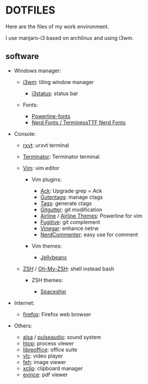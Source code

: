 # DOTFILES

Here are the files of my work environment.

I use manjaro-i3 based on archlinux and using i3wm.

## software

- Windows manager:

    - [i3wm](http://i3wm.org/): tiling window manager

        - [i3status](https://i3wm.org/i3status/): status bar
    
    - Fonts:

        - [Powerline-fonts](https://github.com/powerline/fonts)
        - [Nerd Fonts / TerminessTTF Nerd Fonts](https://github.com/ryanoasis/nerd-fonts)

- Console:

    - [rxvt](https://wiki.archlinux.org/index.php/Rxvt-unicode): urxvt terminal
    - [Terminator](https://wiki.archlinux.org/index.php/Terminator): Terminator terminal
    - [Vim](https://www.vim.org/): vim editor
        
        - Vim plugins:

            - [Ack](https://github.com/mileszs/ack.vim): Upgrade grep = Ack
            - [Gutentags](https://github.com/ludovicchabant/vim-gutentags): manage ctags
            - [Tags](https://github.com/szw/vim-tags): generate ctags
            - [Gitgutter](https://github.com/airblade/vim-gitgutter): git modification
            - [Airline](https://github.com/vim-airline/vim-airline) / [Airline Themes](https://github.com/vim-airline/vim-airline-themes/): Powerline for vim
            - [Fugitive](https://github.com/tpope/vim-fugitive): git complement
            - [Vinegar](https://github.com/tpope/vim-vinegar): enhance netrw
            - [NerdCommenter](https://github.com/preservim/nerdcommenter): easy use for comment

        - Vim themes:

            - [Jellybeans](https://github.com/nanotech/jellybeans.vim)

    - [ZSH](https://wiki.archlinux.org/index.php/Zsh) / [Oh-My-ZSH](https://ohmyz.sh/): shell instead bash
        
        - ZSH themes:

            - [Spaceship](https://github.com/denysdovhan/spaceship-prompt)

- Internet:

    - [firefox](https://www.mozilla.org/en-US/firefox/new/): Firefox web browser

- Others:

    - [alsa](http://www.alsa-project.org/main/index.php/Main_Page) /
      [pulseaudio](https://www.freedesktop.org/wiki/Software/PulseAudio/): sound
      system
    - [htop](http://hisham.hm/htop/): process viewer
    - [libreoffice](https://www.libreoffice.org/): office suite
    - [vlc](https://www.videolan.org/vlc/): video player
    - [feh](http://feh.finalrewind.org/): image viewer
    - [xclip](https://github.com/astrand/xclip): clipboard manager
    - [evince](https://wiki.gnome.org/Apps/Evince): pdf viewer
